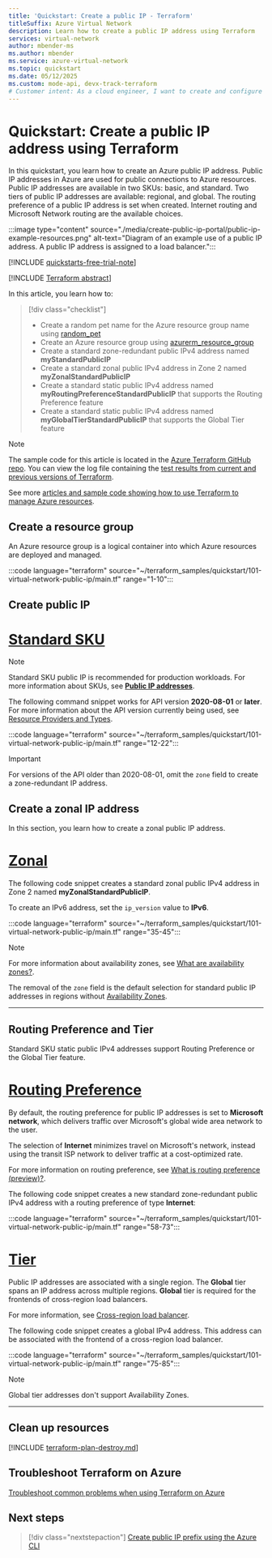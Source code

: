 ```yaml
---
title: 'Quickstart: Create a public IP - Terraform'
titleSuffix: Azure Virtual Network
description: Learn how to create a public IP address using Terraform
services: virtual-network
author: mbender-ms
ms.author: mbender
ms.service: azure-virtual-network
ms.topic: quickstart
ms.date: 05/12/2025
ms.custom: mode-api, devx-track-terraform 
# Customer intent: As a cloud engineer, I want to create and configure public IP addresses using Terraform, so that I can facilitate public connections to Azure resources with the appropriate routing preferences and tiers for my applications.
---
```


# Quickstart: Create a public IP address using Terraform

In this quickstart, you learn how to create an Azure public IP address. Public IP addresses in Azure are used for public connections to Azure resources. Public IP addresses are available in two SKUs: basic, and standard. Two tiers of public IP addresses are available: regional, and global. The routing preference of a public IP address is set when created. Internet routing and Microsoft Network routing are the available choices.

:::image type="content" source="./media/create-public-ip-portal/public-ip-example-resources.png" alt-text="Diagram of an example use of a public IP address. A public IP address is assigned to a load balancer.":::

[!INCLUDE [quickstarts-free-trial-note](~/reusable-content/ce-skilling/azure/includes/quickstarts-free-trial-note.md)]

[!INCLUDE [Terraform abstract](~/azure-dev-docs-pr/articles/terraform/includes/abstract.md)]

In this article, you learn how to:

> [!div class="checklist"]
> * Create a random pet name for the Azure resource group name using [random_pet](https://registry.terraform.io/providers/hashicorp/random/latest/docs/resources/pet)
> * Create an Azure resource group using [azurerm_resource_group](https://registry.terraform.io/providers/hashicorp/azurerm/latest/docs/resources/resource_group)
> * Create a standard zone-redundant public IPv4 address named **myStandardPublicIP**
> * Create a standard zonal public IPv4 address in Zone 2 named **myZonalStandardPublicIP**
> * Create a standard static public IPv4 address named **myRoutingPreferenceStandardPublicIP** that supports the Routing Preference feature
> * Create a standard static public IPv4 address named **myGlobalTierStandardPublicIP** that supports the Global Tier feature

> [!NOTE]
> The sample code for this article is located in the [Azure Terraform GitHub repo](https://github.com/Azure/terraform/tree/master/quickstart/101-virtual-network-public-ip). You can view the log file containing the [test results from current and previous versions of Terraform](https://github.com/Azure/terraform/tree/master/quickstart/101-virtual-network-public-ip/TestRecord.md).
> 
> See more [articles and sample code showing how to use Terraform to manage Azure resources](/azure/terraform).

## Create a resource group

An Azure resource group is a logical container into which Azure resources are deployed and managed.

:::code language="terraform" source="~/terraform_samples/quickstart/101-virtual-network-public-ip/main.tf" range="1-10":::

## Create public IP

# [Standard SKU](#tab/create-public-ip-standard)

>[!NOTE]
>Standard SKU public IP is recommended for production workloads. For more information about SKUs, see **[Public IP addresses](public-ip-addresses.md)**.
>
>The following command snippet works for API version **2020-08-01** or **later**. For more information about the API version currently being used, see [Resource Providers and Types](../../azure-resource-manager/management/resource-providers-and-types.md).

:::code language="terraform" source="~/terraform_samples/quickstart/101-virtual-network-public-ip/main.tf" range="12-22":::

> [!IMPORTANT]
> For versions of the API older than 2020-08-01, omit the `zone` field to create a zone-redundant IP address. 
>

## Create a zonal IP address

In this section, you learn how to create a zonal public IP address.

# [Zonal](#tab/create-public-ip-zonal)

The following code snippet creates a standard zonal public IPv4 address in Zone 2 named **myZonalStandardPublicIP**.

To create an IPv6 address, set the `ip_version` value to **IPv6**.

:::code language="terraform" source="~/terraform_samples/quickstart/101-virtual-network-public-ip/main.tf" range="35-45":::

>[!NOTE]
>For more information about availability zones, see [What are availability zones?](../../reliability/availability-zones-overview.md?toc=%2fazure%2fvirtual-network%2ftoc.json).

The removal of the `zone` field is the default selection for standard public IP addresses in regions without [Availability Zones](../../reliability/availability-zones-overview.md?toc=%2fazure%2fvirtual-network%2ftoc.json).

---

## Routing Preference and Tier

Standard SKU static public IPv4 addresses support Routing Preference or the Global Tier feature.

# [Routing Preference](#tab/routing-preference)

By default, the routing preference for public IP addresses is set to **Microsoft network**, which delivers traffic over Microsoft's global wide area network to the user. 

The selection of **Internet** minimizes travel on Microsoft's network, instead using the transit ISP network to deliver traffic at a cost-optimized rate. 

For more information on routing preference, see [What is routing preference (preview)?](routing-preference-overview.md).

The following code snippet creates a new standard zone-redundant public IPv4 address with a routing preference of type **Internet**:

:::code language="terraform" source="~/terraform_samples/quickstart/101-virtual-network-public-ip/main.tf" range="58-73":::

# [Tier](#tab/tier)

Public IP addresses are associated with a single region. The **Global** tier spans an IP address across multiple regions. **Global** tier is required for the frontends of cross-region load balancers. 

For more information, see [Cross-region load balancer](../../load-balancer/cross-region-overview.md).

The following code snippet creates a global IPv4 address. This address can be associated with the frontend of a cross-region load balancer.

:::code language="terraform" source="~/terraform_samples/quickstart/101-virtual-network-public-ip/main.tf" range="75-85":::

>[!NOTE]
>Global tier addresses don't support Availability Zones.

---

## Clean up resources

[!INCLUDE [terraform-plan-destroy.md](~/azure-dev-docs-pr/articles/terraform/includes/terraform-plan-destroy.md)]

## Troubleshoot Terraform on Azure

[Troubleshoot common problems when using Terraform on Azure](/azure/developer/terraform/troubleshoot)

## Next steps

> [!div class="nextstepaction"]
> [Create public IP prefix using the Azure CLI](create-public-ip-prefix-cli.md)
